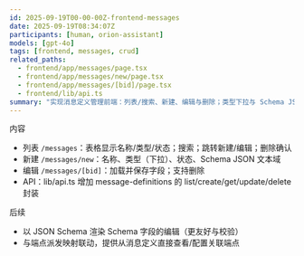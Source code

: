 ```yaml
---
id: 2025-09-19T00-00-00Z-frontend-messages
date: 2025-09-19T08:34:07Z
participants: [human, orion-assistant]
models: [gpt-4o]
tags: [frontend, messages, crud]
related_paths:
  - frontend/app/messages/page.tsx
  - frontend/app/messages/new/page.tsx
  - frontend/app/messages/[bid]/page.tsx
  - frontend/lib/api.ts
summary: "实现消息定义管理前端：列表/搜索、新建、编辑与删除；类型下拉与 Schema JSON 编辑框。"
---
```


内容
- 列表 `/messages`：表格显示名称/类型/状态；搜索；跳转新建/编辑；删除确认
- 新建 `/messages/new`：名称、类型（下拉）、状态、Schema JSON 文本域
- 编辑 `/messages/[bid]`：加载并保存字段；支持删除
- API：lib/api.ts 增加 message-definitions 的 list/create/get/update/delete 封装

后续
- 以 JSON Schema 渲染 Schema 字段的编辑（更友好与校验）
- 与端点派发映射联动，提供从消息定义直接查看/配置关联端点
